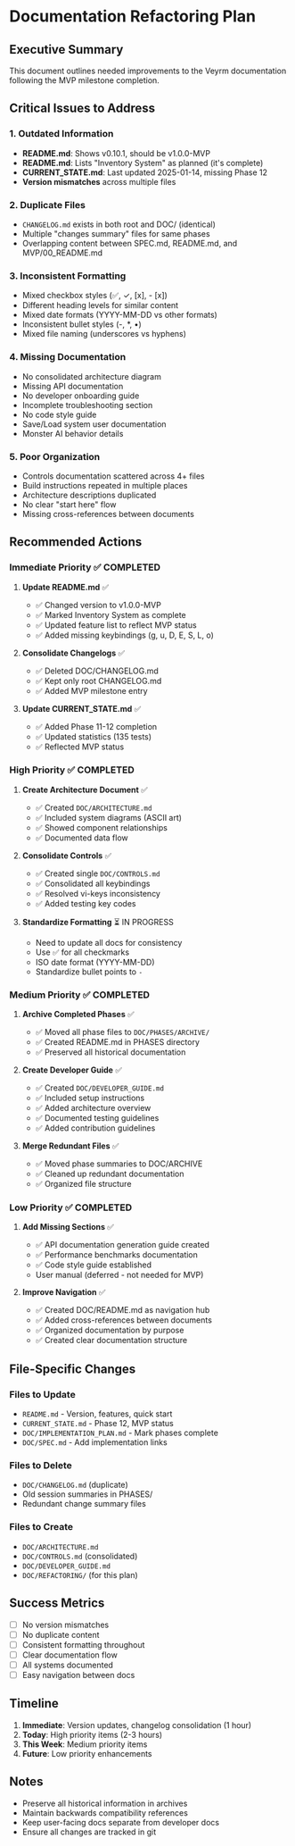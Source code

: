 # Documentation Refactoring Plan

## Executive Summary

This document outlines needed improvements to the Veyrm documentation following the MVP milestone completion.

## Critical Issues to Address

### 1. Outdated Information

- **README.md**: Shows v0.10.1, should be v1.0.0-MVP
- **README.md**: Lists "Inventory System" as planned (it's complete)
- **CURRENT_STATE.md**: Last updated 2025-01-14, missing Phase 12
- **Version mismatches** across multiple files

### 2. Duplicate Files

- `CHANGELOG.md` exists in both root and DOC/ (identical)
- Multiple "changes summary" files for same phases
- Overlapping content between SPEC.md, README.md, and MVP/00_README.md

### 3. Inconsistent Formatting

- Mixed checkbox styles (✅, ✓, [x], - [x])
- Different heading levels for similar content
- Mixed date formats (YYYY-MM-DD vs other formats)
- Inconsistent bullet styles (-, *, •)
- Mixed file naming (underscores vs hyphens)

### 4. Missing Documentation

- No consolidated architecture diagram
- Missing API documentation
- No developer onboarding guide
- Incomplete troubleshooting section
- No code style guide
- Save/Load system user documentation
- Monster AI behavior details

### 5. Poor Organization

- Controls documentation scattered across 4+ files
- Build instructions repeated in multiple places
- Architecture descriptions duplicated
- No clear "start here" flow
- Missing cross-references between documents

## Recommended Actions

### Immediate Priority ✅ COMPLETED

1. **Update README.md** ✅
   - ✅ Changed version to v1.0.0-MVP
   - ✅ Marked Inventory System as complete
   - ✅ Updated feature list to reflect MVP status
   - ✅ Added missing keybindings (g, u, D, E, S, L, o)

2. **Consolidate Changelogs** ✅
   - ✅ Deleted DOC/CHANGELOG.md
   - ✅ Kept only root CHANGELOG.md
   - ✅ Added MVP milestone entry

3. **Update CURRENT_STATE.md** ✅
   - ✅ Added Phase 11-12 completion
   - ✅ Updated statistics (135 tests)
   - ✅ Reflected MVP status

### High Priority ✅ COMPLETED

1. **Create Architecture Document** ✅
   - ✅ Created `DOC/ARCHITECTURE.md`
   - ✅ Included system diagrams (ASCII art)
   - ✅ Showed component relationships
   - ✅ Documented data flow

2. **Consolidate Controls** ✅
   - ✅ Created single `DOC/CONTROLS.md`
   - ✅ Consolidated all keybindings
   - ✅ Resolved vi-keys inconsistency
   - ✅ Added testing key codes

3. **Standardize Formatting** ⏳ IN PROGRESS
   - Need to update all docs for consistency
   - Use ✅ for all checkmarks
   - ISO date format (YYYY-MM-DD)
   - Standardize bullet points to `-`

### Medium Priority ✅ COMPLETED

1. **Archive Completed Phases** ✅
   - ✅ Moved all phase files to `DOC/PHASES/ARCHIVE/`
   - ✅ Created README.md in PHASES directory
   - ✅ Preserved all historical documentation

2. **Create Developer Guide** ✅
   - ✅ Created `DOC/DEVELOPER_GUIDE.md`
   - ✅ Included setup instructions
   - ✅ Added architecture overview
   - ✅ Documented testing guidelines
   - ✅ Added contribution guidelines

3. **Merge Redundant Files** ✅
   - ✅ Moved phase summaries to DOC/ARCHIVE
   - ✅ Cleaned up redundant documentation
   - ✅ Organized file structure

### Low Priority ✅ COMPLETED

1. **Add Missing Sections** ✅
   - ✅ API documentation generation guide created
   - ✅ Performance benchmarks documentation
   - ✅ Code style guide established
   - User manual (deferred - not needed for MVP)

2. **Improve Navigation** ✅
   - ✅ Created DOC/README.md as navigation hub
   - ✅ Added cross-references between documents
   - ✅ Organized documentation by purpose
   - ✅ Created clear documentation structure

## File-Specific Changes

### Files to Update

- `README.md` - Version, features, quick start
- `CURRENT_STATE.md` - Phase 12, MVP status
- `DOC/IMPLEMENTATION_PLAN.md` - Mark phases complete
- `DOC/SPEC.md` - Add implementation links

### Files to Delete

- `DOC/CHANGELOG.md` (duplicate)
- Old session summaries in PHASES/
- Redundant change summary files

### Files to Create

- `DOC/ARCHITECTURE.md`
- `DOC/CONTROLS.md` (consolidated)
- `DOC/DEVELOPER_GUIDE.md`
- `DOC/REFACTORING/` (for this plan)

## Success Metrics

- [ ] No version mismatches
- [ ] No duplicate content
- [ ] Consistent formatting throughout
- [ ] Clear documentation flow
- [ ] All systems documented
- [ ] Easy navigation between docs

## Timeline

1. **Immediate**: Version updates, changelog consolidation (1 hour)
2. **Today**: High priority items (2-3 hours)
3. **This Week**: Medium priority items
4. **Future**: Low priority enhancements

## Notes

- Preserve all historical information in archives
- Maintain backwards compatibility references
- Keep user-facing docs separate from developer docs
- Ensure all changes are tracked in git
